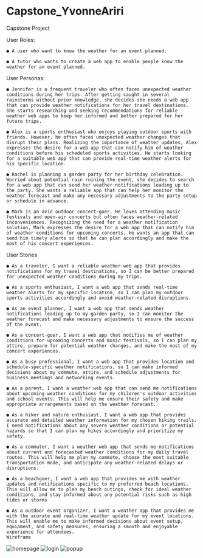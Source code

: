 # Capstone_YvonneAriri

Capstone Project

User Roles:

    ● A user who want to know the weather for an event planned.

    ● A tutor who wants to create a web app to enable people know the weather for an event planned.

User Personas:

    ● Jennifer is a frequent traveler who often faces unexpected weather conditions during her trips. After getting caught in several rainstorms without prior knowledge, she decides she needs a web app that can provide weather notifications for her travel destinations. She starts researching and seeking recommendations for reliable weather web apps to keep her informed and better prepared for her future trips.

    ● Alex is a sports enthusiast who enjoys playing outdoor sports with friends. However, he often faces unexpected weather changes that disrupt their plans. Realizing the importance of weather updates, Alex expresses the desire for a web app that can notify him of weather conditions before his scheduled sports activities. He starts looking for a suitable web app that can provide real-time weather alerts for his specific location.

    ● Rachel is planning a garden party for her birthday celebration. Worried about potential rain ruining the event, she decides to search for a web app that can send her weather notifications leading up to the party. She wants a reliable app that can help her monitor the weather forecast and make any necessary adjustments to the party setup or schedule in advance.

    ● Mark is an avid outdoor concert-goer. He loves attending music festivals and open-air concerts but often faces weather-related inconveniences. Recognizing the need for a weather notification solution, Mark expresses the desire for a web app that can notify him of weather conditions for upcoming concerts. He wants an app that can send him timely alerts so that he can plan accordingly and make the most of his concert experiences.

User Stories

    ● As a traveler, I want a reliable weather web app that provides notifications for my travel destinations, so I can be better prepared for unexpected weather conditions during my trips.

    ● As a sports enthusiast, I want a web app that sends real-time weather alerts for my specific location, so I can plan my outdoor sports activities accordingly and avoid weather-related disruptions.

    ● As an event planner, I want a web app that sends weather notifications leading up to my garden party, so I can monitor the weather forecast and make necessary adjustments to ensure the success of the event.

    ● As a concert-goer, I want a web app that notifies me of weather conditions for upcoming concerts and music festivals, so I can plan my attire, prepare for potential weather changes, and make the most of my concert experiences.

    ● As a busy professional, I want a web app that provides location and schedule-specific weather notifications, so I can make informed decisions about my commute, attire, and schedule adjustments for business meetings and networking events.

    ● As a parent, I want a weather web app that can send me notifications about upcoming weather conditions for my children's outdoor activities and school events. This will help me ensure their safety and make appropriate arrangements based on the weather forecast.

    ● As a hiker and nature enthusiast, I want a web app that provides accurate and detailed weather information for my chosen hiking trails. I need notifications about any severe weather conditions or potential hazards so that I can plan my hikes accordingly and prioritize my safety.

    ● As a commuter, I want a weather web app that sends me notifications about current and forecasted weather conditions for my daily travel routes. This will help me plan my commute, choose the most suitable transportation mode, and anticipate any weather-related delays or disruptions.

    ● As a beachgoer, I want a web app that provides me with weather updates and notifications specific to my preferred beach locations. This will allow me to plan my beach outings, check for ideal weather conditions, and stay informed about any potential risks such as high tides or storms

    ● As a outdoor event organizer, I want a weather app that provides me with the acurate and real-time weather update for my event locations. This will enable me to make informed decisions about event setup, equipment, and safety measures, ensuring a smooth and enjoyable experience for attendees.
    Wireframe
![homepage](https://github.com/YvonneAriri/site-week2-project2-student-store-starter/assets/102451432/d0f24c65-3a3a-482d-aa35-0e50b80e6a82)
![login](https://github.com/YvonneAriri/site-week2-project2-student-store-starter/assets/102451432/02a545ac-1c74-4c2b-8fc1-473a40f244f7)
![popup](https://github.com/YvonneAriri/site-week2-project2-student-store-starter/assets/102451432/3e2d4783-79a4-4dd2-939f-e8e63e7afbf9)
